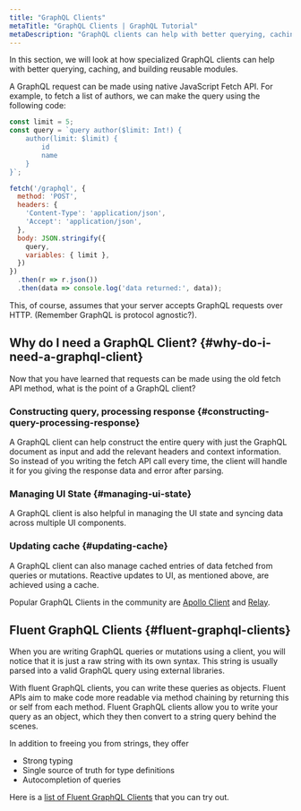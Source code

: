 ```yaml
---
title: "GraphQL Clients"
metaTitle: "GraphQL Clients | GraphQL Tutorial"
metaDescription: "GraphQL clients can help with better querying, caching, and building reusable modules. Let's see why we need a GraphQL client and the popular client libraries available."
---
```


In this section, we will look at how specialized GraphQL clients can help with better querying, caching, and building reusable modules.

A GraphQL request can be made using native JavaScript Fetch API. For example, to fetch a list of authors, we can make the query using the following code:

```javascript
const limit = 5;
const query = `query author($limit: Int!) {
    author(limit: $limit) {
        id
        name
    }
}`;

fetch('/graphql', {
  method: 'POST',
  headers: {
    'Content-Type': 'application/json',
    'Accept': 'application/json',
  },
  body: JSON.stringify({
    query,
    variables: { limit },
  })
})
  .then(r => r.json())
  .then(data => console.log('data returned:', data));
```

This, of course, assumes that your server accepts GraphQL requests over HTTP. (Remember GraphQL is protocol agnostic?).

## Why do I need a GraphQL Client? {#why-do-i-need-a-graphql-client}

Now that you have learned that requests can be made using the old fetch API method, what is the point of a GraphQL client?

### Constructing query, processing response {#constructing-query-processing-response}

A GraphQL client can help construct the entire query with just the GraphQL document as input and add the relevant headers and context information. So instead of you writing the fetch API call every time, the client will handle it for you giving the response data and error after parsing.

### Managing UI State {#managing-ui-state}

A GraphQL client is also helpful in managing the UI state and syncing data across multiple UI components.

### Updating cache {#updating-cache}

A GraphQL client can also manage cached entries of data fetched from queries or mutations. Reactive updates to UI, as mentioned above, are achieved using a cache.

Popular GraphQL Clients in the community are [Apollo Client](https://github.com/apollographql/apollo-client) and [Relay](https://github.com/facebook/relay).

## Fluent GraphQL Clients {#fluent-graphql-clients}

When you are writing GraphQL queries or mutations using a client, you will notice that it is just a raw string with its own syntax. This string is usually parsed into a valid GraphQL query using external libraries. 

With fluent GraphQL clients, you can write these queries as objects. Fluent APIs aim to make code more readable via method chaining by returning this or self from each method. Fluent GraphQL clients allow you to write your query as an object, which they then convert to a string query behind the scenes. 

In addition to freeing you from strings, they offer
- Strong typing
- Single source of truth for type definitions
- Autocompletion of queries

Here is a [list of Fluent GraphQL Clients](https://github.com/hasura/awesome-fluent-graphql) that you can try out.
